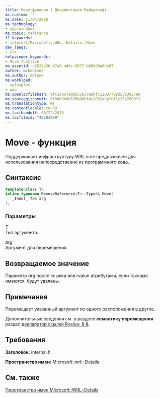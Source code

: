 ```yaml
---
title: Move-функция | Документация Майкрософт
ms.custom: ''
ms.date: 11/04/2016
ms.technology:
- cpp-windows
ms.topic: reference
f1_keywords:
- internal/Microsoft::WRL::Details::Move
dev_langs:
- C++
helpviewer_keywords:
- Move function
ms.assetid: c9525426-97e8-4d8c-9877-b689d8a0dc67
author: mikeblome
ms.author: mblome
ms.workload:
- cplusplus
- uwp
ms.openlocfilehash: 9fc1d0c7ed8655037eebfc12097789253b3027e9
ms.sourcegitcommit: 6f8dd98de57bb80bf4c9852abafef1c35a7600f1
ms.translationtype: MT
ms.contentlocale: ru-RU
ms.lasthandoff: 08/22/2018
ms.locfileid: "42603899"
---
```

# <a name="move-function"></a>Move - функция

Поддерживает инфраструктуру WRL и не предназначен для использования непосредственно из программного кода.

## <a name="syntax"></a>Синтаксис

```cpp
template<class T>
inline typename RemoveReference<T>::Type&& Move(
   _Inout_ T&& arg
);
```

### <a name="parameters"></a>Параметры

*T*  
Тип аргумента.

*arg*  
Аргумент для перемещения.

## <a name="return-value"></a>Возвращаемое значение

Параметр *arg* после ссылка или rvalue атрибутами, если таковые имеются, будут удалены.

## <a name="remarks"></a>Примечания

Перемещает указанный аргумент из одного расположения в другое.

Дополнительные сведения см. в разделе **семантику перемещения** раздел [декларатор ссылки Rvalue: & &](../cpp/rvalue-reference-declarator-amp-amp.md).

## <a name="requirements"></a>Требования

**Заголовок:** internal.h

**Пространство имен:** Microsoft::wrl:: Details

## <a name="see-also"></a>См. также

[Пространство имен Microsoft::WRL::Details](../windows/microsoft-wrl-details-namespace.md)